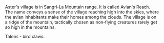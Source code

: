 Aster's village is in Sangri-La Mountain range. It is called Avian's Reach. The name conveys a sense of the village reaching high into the skies, where the avian inhabitants make their homes among the clouds. The village is on a ridge of the mountain, tactically chosen as non-flying creatures rarely get so high in the mountains.

Talons - bird claws.